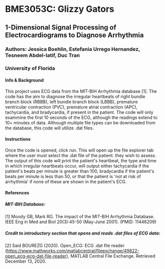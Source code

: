 # BME3053C: Glizzy Gators

## 1-Dimensional Signal Processing of Electrocardiograms to Diagnose Arrhythmia

### Authors: Jessica Boehlin, Estefania Urrego Hernandez, Tesneem Abdel-latif, Duc Tran 

### University of Florida

#### Info & Background
This project uses ECG data from the MIT-BIH Arrhythmia database [1]. The code has the aim to diagnose the irregular heartbeats of right bundle branch block (RBBB),
left bundle branch block (LBBB), premature ventricular contraction (PVC), premature atrial contraction (APC), tachycardia, and bradycardia, if present in the patient.
The code will only exammine the first 10 seconds of the ECG, although the readings extend to 10+ minutes of data. Although multiple file types can be downloaded from
the database, this code will utilize .dat files. 

#### Instructions
Once the code is opened, click run. This will open up the file explorer tab where the user must select the .dat file of the patient. they wish to assess. The output of this
code will print the patient's heartbeat, the type and time in which irregular heartbeats occur, will output either tachycardia if the patient's beats per minute is greater than 100, bradycardia if the patient's beats per minute is less than 50, or that the patient is 'not at risk of arrhythmia' if none of these are shown in the patient's ECG.

#### References
##### MIT-BIH Database:
[1] Moody GB, Mark RG. The impact of the MIT-BIH Arrhythmia Database. IEEE Eng in Med and Biol 20(3):45-50 (May-June 2001). (PMID: 11446209) 

##### Credit to introductory section that opens and reads .dat files of ECG data:
[2] Said BOUREZG (2020). Open_ECG: ECG .dat file reader (https://www.mathworks.com/matlabcentral/fileexchange/49822-open_ecg-ecg-dat-file-reader), MATLAB Central File Exchange. Retrieved December 13, 2020. 
